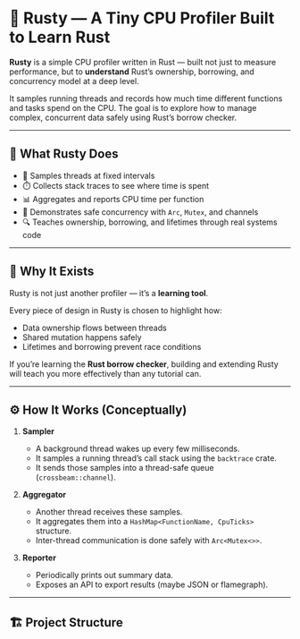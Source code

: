 # 🦀 Rusty — A Tiny CPU Profiler Built to Learn Rust

**Rusty** is a simple CPU profiler written in Rust — built not just to measure
performance, but to **understand** Rust’s ownership, borrowing, and concurrency
model at a deep level.

It samples running threads and records how much time different functions and
tasks spend on the CPU. The goal is to explore how to manage complex,
concurrent data safely using Rust’s borrow checker.

---

## 🚀 What Rusty Does

- 🧩 Samples threads at fixed intervals
- ⏱️ Collects stack traces to see where time is spent
- 📊 Aggregates and reports CPU time per function
- 🧠 Demonstrates safe concurrency with `Arc`, `Mutex`, and channels
- 🔍 Teaches ownership, borrowing, and lifetimes through real systems code

---

## 🧠 Why It Exists

Rusty is not just another profiler — it’s a **learning tool**.

Every piece of design in Rusty is chosen to highlight how:
- Data ownership flows between threads
- Shared mutation happens safely
- Lifetimes and borrowing prevent race conditions

If you’re learning the **Rust borrow checker**, building and extending Rusty
will teach you more effectively than any tutorial can.

---

## ⚙️ How It Works (Conceptually)

1. **Sampler**
   - A background thread wakes up every few milliseconds.
   - It samples a running thread’s call stack using the `backtrace` crate.
   - It sends those samples into a thread-safe queue (`crossbeam::channel`).

2. **Aggregator**
   - Another thread receives these samples.
   - It aggregates them into a `HashMap<FunctionName, CpuTicks>` structure.
   - Inter-thread communication is done safely with `Arc<Mutex<>>`.

3. **Reporter**
   - Periodically prints out summary data.
   - Exposes an API to export results (maybe JSON or flamegraph).

---

## 🏗️ Project Structure

